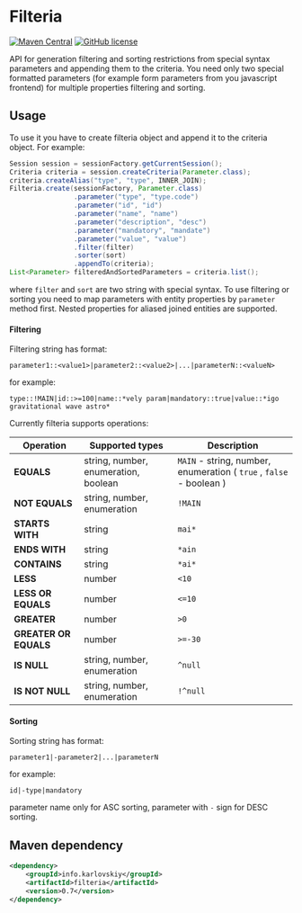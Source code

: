 Filteria
========
[![Maven Central](https://img.shields.io/maven-central/v/info.karlovskiy/filteria.svg)](https://img.shields.io/maven-central/v/info.karlovskiy/filteria.svg) [![GitHub license](https://img.shields.io/github/license/karlovskiy/filteria.svg)](https://img.shields.io/github/license/karlovskiy/filteria.svg)

API for generation filtering and sorting restrictions from special syntax parameters and appending them to the criteria.
You need only two special formatted parameters (for example form parameters from you javascript frontend)
for multiple properties filtering and sorting.

Usage
-----
To use it you have to create filteria object and append it to the criteria object.
For example:

```java
Session session = sessionFactory.getCurrentSession();
Criteria criteria = session.createCriteria(Parameter.class);
criteria.createAlias("type", "type", INNER_JOIN);
Filteria.create(sessionFactory, Parameter.class)
                .parameter("type", "type.code")
                .parameter("id", "id")
                .parameter("name", "name")
                .parameter("description", "desc")
                .parameter("mandatory", "mandate")
                .parameter("value", "value")
                .filter(filter)
                .sorter(sort)
                .appendTo(criteria);
List<Parameter> filteredAndSortedParameters = criteria.list();
```
where ```filter``` and ```sort``` are two string with special syntax.
To use filtering or sorting you need to map parameters with entity properties by ```parameter``` method first.
Nested properties for aliased joined entities are supported.

#### Filtering
Filtering string has format:
```
parameter1::<value1>|parameter2::<value2>|...|parameterN::<valueN>
```
for example:
```
type::!MAIN|id::>=100|name::*vely param|mandatory::true|value::*igo gravitational wave astro*
```
Currently filteria supports operations:

Operation | Supported types | Description
--- | --- | ---
**EQUALS** | string, number, enumeration, boolean | ```MAIN``` - string, number, enumeration ( ```true``` , ```false``` - boolean )
**NOT EQUALS** | string, number, enumeration | ```!MAIN```
**STARTS WITH** | string | ```mai*```
**ENDS WITH** | string | ```*ain```
**CONTAINS** | string | ```*ai*```
**LESS** | number | ```<10```
**LESS OR EQUALS** | number | ```<=10```
**GREATER** | number | ```>0```
**GREATER OR EQUALS** | number | ```>=-30```
**IS NULL** | string, number, enumeration | ```^null```
**IS NOT NULL** | string, number, enumeration | ```!^null```

#### Sorting
Sorting string has format:
```
parameter1|-parameter2|...|parameterN
```
for example:
```
id|-type|mandatory
```
parameter name only for ASC sorting, parameter with ```-``` sign for DESC sorting.

Maven dependency
----------------

```xml
<dependency>
    <groupId>info.karlovskiy</groupId>
    <artifactId>filteria</artifactId>
    <version>0.7</version>
</dependency>
```
